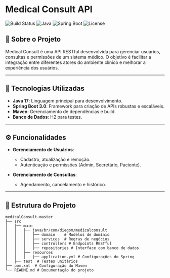 # Medical Consult API

![Build Status](https://img.shields.io/badge/build-passing-brightgreen)
![Java](https://img.shields.io/badge/Java-17-blue)
![Spring Boot](https://img.shields.io/badge/Spring%20Boot-3.0-green)
![License](https://img.shields.io/badge/license-MIT-blue)

## 📖 Sobre o Projeto
Medical Consult é uma API RESTful desenvolvida para gerenciar usuários, consultas e permissões de um sistema médico. O objetivo é facilitar a integração entre diferentes atores do ambiente clínico e melhorar a experiência dos usuários.

---

## 🚀 Tecnologias Utilizadas
- **Java 17**: Linguagem principal para desenvolvimento.
- **Spring Boot 3.0**: Framework para criação de APIs robustas e escaláveis.
- **Maven**: Gerenciamento de dependências e build.
- **Banco de Dados**: H2 para testes.

---

## ⚙️ Funcionalidades
- **Gerenciamento de Usuários**:
  - Cadastro, atualização e remoção.
  - Autenticação e permissões (Admin, Secretário, Paciente).

- **Gerenciamento de Consultas**:
  - Agendamento, cancelamento e histórico.

---

## 📂 Estrutura do Projeto

```plaintext
medicalConsult-master
├── src
│   ├── main
│   │   ├── java/br/com/diegom/medicalconsult
│   │   │   ├── domain    # Modelos de domínio
│   │   │   ├── services  # Regras de negócios
│   │   │   ├── controllers # Endpoints RESTful
│   │   │   ├── repositories # Interface com banco de dados
│   │   ├── resources
│   │   │   ├── application.yml # Configurações do Spring
│   ├── test  # Testes unitários
├── pom.xml  # Configuração do Maven
└── README.md # Documentação do projeto
